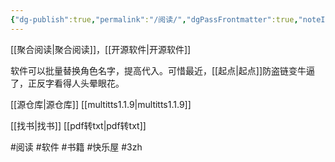```yaml
---
{"dg-publish":true,"permalink":"/阅读/","dgPassFrontmatter":true,"noteIcon":""}
---
```



[[聚合阅读\|聚合阅读]]，[[开源软件\|开源软件]]

软件可以批量替换角色名字，提高代入。可惜最近，[[起点\|起点]]防盗链变牛逼了，正反字看得人头晕眼花。

[[源仓库\|源仓库]]
[[multitts1.1.9\|multitts1.1.9]]

[[找书\|找书]]
[[pdf转txt\|pdf转txt]]

#阅读 #软件 #书籍 #快乐屋  #3zh 